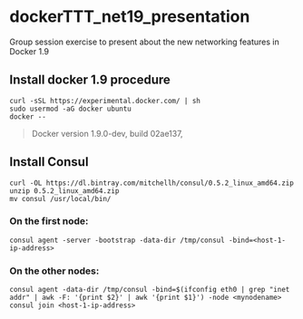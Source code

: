 # dockerTTT_net19_presentation
Group session exercise to present about the new networking features in Docker 1.9



## Install docker 1.9 procedure
    curl -sSL https://experimental.docker.com/ | sh
    sudo usermod -aG docker ubuntu
    docker --
  > Docker version 1.9.0-dev, build 02ae137, 

    
## Install Consul 

    curl -OL https://dl.bintray.com/mitchellh/consul/0.5.2_linux_amd64.zip
    unzip 0.5.2_linux_amd64.zip
    mv consul /usr/local/bin/

### On the first node:
    
    consul agent -server -bootstrap -data-dir /tmp/consul -bind=<host-1-ip-address>

### On the other nodes:

    consul agent -data-dir /tmp/consul -bind=$(ifconfig eth0 | grep "inet addr" | awk -F: '{print $2}' | awk '{print $1}') -node <mynodename>
    consul join <host-1-ip-address>
